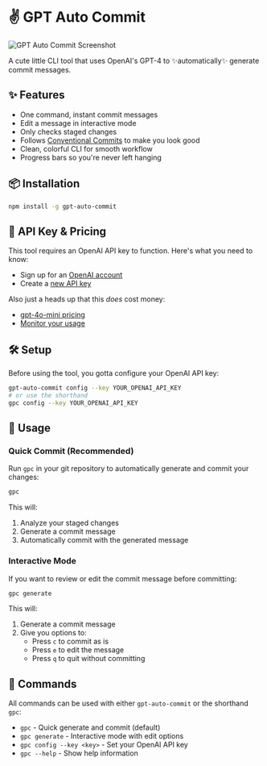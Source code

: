 # ✌️ GPT Auto Commit

![GPT Auto Commit Screenshot](https://github.com/user-attachments/assets/919558a7-cc4e-4e47-804b-0be0e14cd722)

A cute little CLI tool that uses OpenAI's GPT-4 to ✨automatically✨ generate commit messages.

## ✨ Features

- One command, instant commit messages
- Edit a message in interactive mode
- Only checks staged changes
- Follows [Conventional Commits](https://www.conventionalcommits.org) to make you look good
- Clean, colorful CLI for smooth workflow
- Progress bars so you're never left hanging

## 📦 Installation

```bash
npm install -g gpt-auto-commit
```

## 🔑 API Key & Pricing

This tool requires an OpenAI API key to function. Here's what you need to know:

- Sign up for an [OpenAI account](https://platform.openai.com/signup)
- Create a [new API key](https://platform.openai.com/api-keys)

Also just a heads up that this _does_ cost money:

- [gpt-4o-mini pricing](https://openai.com/pricing)
- [Monitor your usage](https://platform.openai.com/usage)

## 🛠️ Setup

Before using the tool, you gotta configure your OpenAI API key:

```bash
gpt-auto-commit config --key YOUR_OPENAI_API_KEY
# or use the shorthand
gpc config --key YOUR_OPENAI_API_KEY
```

## 🚀 Usage

### Quick Commit (Recommended)

Run `gpc` in your git repository to automatically generate and commit your changes:

```bash
gpc
```

This will:

1. Analyze your staged changes
2. Generate a commit message
3. Automatically commit with the generated message

### Interactive Mode

If you want to review or edit the commit message before committing:

```bash
gpc generate
```

This will:

1. Generate a commit message
2. Give you options to:
   - Press `c` to commit as is
   - Press `e` to edit the message
   - Press `q` to quit without committing

## 📝 Commands

All commands can be used with either `gpt-auto-commit` or the shorthand `gpc`:

- `gpc` - Quick generate and commit (default)
- `gpc generate` - Interactive mode with edit options
- `gpc config --key <key>` - Set your OpenAI API key
- `gpc --help` - Show help information
